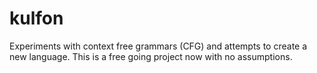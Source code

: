 # kulfon
Experiments with context free grammars (CFG) and attempts to create a new language. This is a free going project now with no assumptions.
